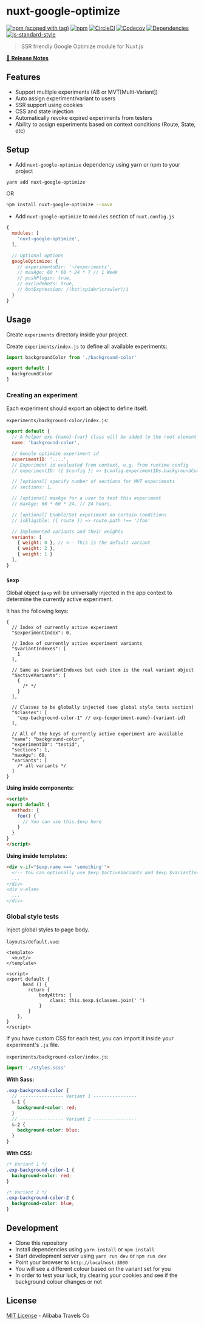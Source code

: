 # nuxt-google-optimize

[![npm (scoped with tag)](https://img.shields.io/npm/v/nuxt-google-optimize/latest.svg?style=flat-square)](https://npmjs.com/package/nuxt-google-optimize)
[![npm](https://img.shields.io/npm/dt/nuxt-google-optimize.svg?style=flat-square)](https://npmjs.com/package/nuxt-google-optimize)
[![CircleCI](https://img.shields.io/circleci/project/github/alibaba-aero/nuxt-google-optimize.svg?style=flat-square)](https://circleci.com/gh/alibaba-aero/nuxt-google-optimize)
[![Codecov](https://img.shields.io/codecov/c/github/alibaba-aero/nuxt-google-optimize.svg?style=flat-square)](https://codecov.io/gh/alibaba-aero/nuxt-google-optimize)
[![Dependencies](https://david-dm.org/alibaba-aero/nuxt-google-optimize/status.svg?style=flat-square)](https://david-dm.org/alibaba-aero/nuxt-google-optimize)
[![js-standard-style](https://img.shields.io/badge/code_style-standard-brightgreen.svg?style=flat-square)](http://standardjs.com)

> SSR friendly Google Optimize module for Nuxt.js

[📖 **Release Notes**](./CHANGELOG.md)

## Features

- Support multiple experiments (AB or MVT[Multi-Variant])
- Auto assign experiment/variant to users
- SSR support using cookies
- CSS and state injection
- Automatically revoke expired experiments from testers
- Ability to assign experiments based on context conditions (Route, State, etc)

## Setup

- Add `nuxt-google-optimize` dependency using yarn or npm to your project
```sh
yarn add nuxt-google-optimize
```
OR
```sh
npm install nuxt-google-optimize --save
```

- Add `nuxt-google-optimize` to `modules` section of `nuxt.config.js`

```js
{
  modules: [
    'nuxt-google-optimize',
  ],

  // Optional options
  googleOptimize: {
    // experimentsDir: '~/experiments',
    // maxAge: 60 * 60 * 24 * 7 // 1 Week
    // pushPlugin: true,
    // excludeBots: true,
    // botExpression: /(bot|spider|crawler)/i
  }
}
```

## Usage

Create `experiments` directory inside your project.

Create `experiments/index.js` to define all available experiments:

```js
import backgroundColor from './background-color'

export default [
  backgroundColor
]
```

### Creating an experiment

Each experiment should export an object to define itself.

`experiments/background-color/index.js`:

```js
export default {
  // A helper exp-{name}-{var} class will be added to the root element
  name: 'background-color',

  // Google optimize experiment id
  experimentID: '....',
  // Experiment id evaluated from context, e.g. from runtime config
  // experimentID: ({ $config }) => $config.experimentIDs.backgroundColor

  // [optional] specify number of sections for MVT experiments
  // sections: 1,

  // [optional] maxAge for a user to test this experiment
  // maxAge: 60 * 60 * 24, // 24 hours,

  // [optional] Enable/Set experiment on certain conditions
  // isEligible: ({ route }) => route.path !== '/foo'

  // Implemented variants and their weights
  variants: [
    { weight: 0 }, // <-- This is the default variant
    { weight: 2 },
    { weight: 1 }
  ],
}
```

### `$exp`

Global object `$exp` will be universally injected in the app context to determine the currently active experiment.

It has the following keys:

```json6
{
  // Index of currently active experiment
  "$experimentIndex": 0,

  // Index of currently active experiment variants
  "$variantIndexes": [
    1
  ],

  // Same as $variantIndexes but each item is the real variant object
  "$activeVariants": [
    {
      /* */
    }
  ],

  // Classes to be globally injected (see global style tests section)
  "$classes": [
    "exp-background-color-1" // exp-{experiment-name}-{variant-id}
  ],

  // All of the keys of currently active experiment are available
  "name": "background-color",
  "experimentID": "testid",
  "sections": 1,
  "maxAge": 60,
  "variants": [
    /* all variants */
  ]
}
```

**Using inside components:**

```html
<script>
export default {
  methods: {
    foo() {
      // You can use this.$exp here
    }
  }
}
</script>
```

**Using inside templates:**

```html
<div v-if="$exp.name === 'something'">
  <!-- You can optionally use $exp.$activeVariants and $exp.$variantIndexes here -- >
  ...
</div>
<div v-else>
  ...
</div>
```

### Global style tests

Inject global styles to page body.

`layouts/default.vue`:

```vue
<template>
  <nuxt/>
</template>

<script>
export default {
      head () {
        return {
            bodyAttrs: {
                class: this.$exp.$classes.join(' ')
            }
        }
    },
}
</script>
```

If you have custom CSS for each test, you can import it inside your experiment's `.js` file.

`experiments/background-color/index.js`:

```js
import './styles.scss'
```

**With Sass:**

```scss
.exp-background-color {
  // ---------------- Variant 1 ----------------
  &-1 {
    background-color: red;
  }
  // ---------------- Variant 2 ----------------
  &-2 {
    background-color: blue;
  }
}
```

**With CSS:**

```css
/* Variant 1 */
.exp-background-color-1 {
  background-color: red;
}

/* Variant 2 */
.exp-background-color-2 {
  background-color: blue;
}
```

## Development

- Clone this repository
- Install dependencies using `yarn install` or `npm install`
- Start development server using `yarn run dev` or `npm run dev`
- Point your browser to `http://localhost:3000`
- You will see a different colour based on the variant set for you
- In order to test your luck, try clearing your cookies and see if the background colour changes or not

## License

[MIT License](./LICENSE) - Alibaba Travels Co
